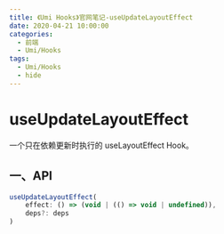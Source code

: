 ```yaml
---
title: 《Umi Hooks》官网笔记-useUpdateLayoutEffect
date: 2020-04-21 10:00:00
categories:
  - 前端
  - Umi/Hooks
tags:
  - Umi/Hooks
  - hide
---
```

# useUpdateLayoutEffect

一个只在依赖更新时执行的 useLayoutEffect Hook。

## 一、API

```js
useUpdateLayoutEffect(
	effect: () => (void | (() => void | undefined)),
    deps?: deps
)
```

